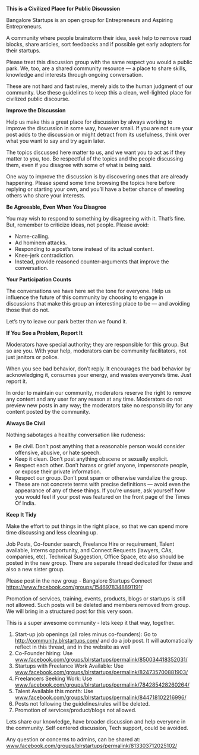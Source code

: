 **This is a Civilized Place for Public Discussion**

Bangalore Startups is an open group for Entrepreneurs and Aspiring Entrepreneurs. 

A community where people brainstorm their idea, seek help to remove road blocks, share articles, sort feedbacks and if possible get early adopters for their startups.

Please treat this discussion group with the same respect you would a public park. We, too, are a shared community resource — a place to share skills, knowledge and interests through ongoing conversation.

These are not hard and fast rules, merely aids to the human judgment of our community. Use these guidelines to keep this a clean, well-lighted place for civilized public discourse.

**Improve the Discussion**

Help us make this a great place for discussion by always working to improve the discussion in some way, however small. If you are not sure your post adds to the discussion or might detract from its usefulness, think over what you want to say and try again later.

The topics discussed here matter to us, and we want you to act as if they matter to you, too. Be respectful of the topics and the people discussing them, even if you disagree with some of what is being said.

One way to improve the discussion is by discovering ones that are already happening. Please spend some time browsing the topics here before replying or starting your own, and you’ll have a better chance of meeting others who share your interests.

**Be Agreeable, Even When You Disagree**

You may wish to respond to something by disagreeing with it. That’s fine. But, remember to criticize ideas, not people. Please avoid:

- Name-calling.
- Ad hominem attacks.
- Responding to a post’s tone instead of its actual content.
- Knee-jerk contradiction.
- Instead, provide reasoned counter-arguments that improve the conversation.

**Your Participation Counts**

The conversations we have here set the tone for everyone. Help us influence the future of this community by choosing to engage in discussions that make this group an interesting place to be — and avoiding those that do not.

Let’s try to leave our park better than we found it.

**If You See a Problem, Report It**

Moderators have special authority; they are responsible for this group. But so are you. With your help, moderators can be community facilitators, not just janitors or police.

When you see bad behavior, don’t reply. It encourages the bad behavior by acknowledging it, consumes your energy, and wastes everyone’s time. Just report it.

In order to maintain our community, moderators reserve the right to remove any content and any user for any reason at any time. Moderators do not preview new posts in any way; the moderators take no responsibility for any content posted by the community.

**Always Be Civil**

Nothing sabotages a healthy conversation like rudeness:

- Be civil. Don’t post anything that a reasonable person would consider offensive, abusive, or hate speech.
- Keep it clean. Don’t post anything obscene or sexually explicit.
- Respect each other. Don’t harass or grief anyone, impersonate people, or expose their private information.
- Respect our group. Don’t post spam or otherwise vandalize the group.
- These are not concrete terms with precise definitions — avoid even the appearance of any of these things. If you’re unsure, ask yourself how you would feel if your post was featured on the front page of the Times Of India.

**Keep It Tidy**

Make the effort to put things in the right place, so that we can spend more time discussing and less cleaning up.

Job Posts, Co-founder search, Freelance Hire or requirement, Talent available, Interns opportunity, and Connect Requests (lawyers, CAs, companies, etc). Technical Suggestion, Office Space, etc also should be posted in the new group. There are separate thread dedicated for these and also a new sister group.

Please post in the new group - Bangalore Startups Connect 
https://www.facebook.com/groups/1546978348891191/

Promotion of services, training, events, products, blogs or startups is still not allowed. Such posts will be deleted and members removed from group. We will bring in a structured post for this very soon.

This is a super awesome community - lets keep it that way, together.

1. Start-up job openings (all roles minus co-founders):
Go to http://community.blrstartups.com/ and do a job post. It will automatically reflect in this thread, and in the website as well
2. Co-Founder hiring:
Use www.facebook.com/groups/blrstartups/permalink/850034418352031/
3. Startups with Freelance Work Available:
Use www.facebook.com/groups/blrstartups/permalink/824735700881903/
4. Freelancers Seeking Work:
Use www.facebook.com/groups/blrstartups/permalink/784285428260264/
5. Talent Available this month:
Use www.facebook.com/groups/blrstartups/permalink/844718102216996/
6. Posts not following the guidelines/rules will be deleted.
7. Promotion of services/product/blogs not allowed.

Lets share our knowledge, have broader discussion and help everyone in the community. Self centered discussion, Tech support, could be avoided.

Any question or concerns to admins, can be shared at: www.facebook.com/groups/blrstartups/permalink/813303712025102/
